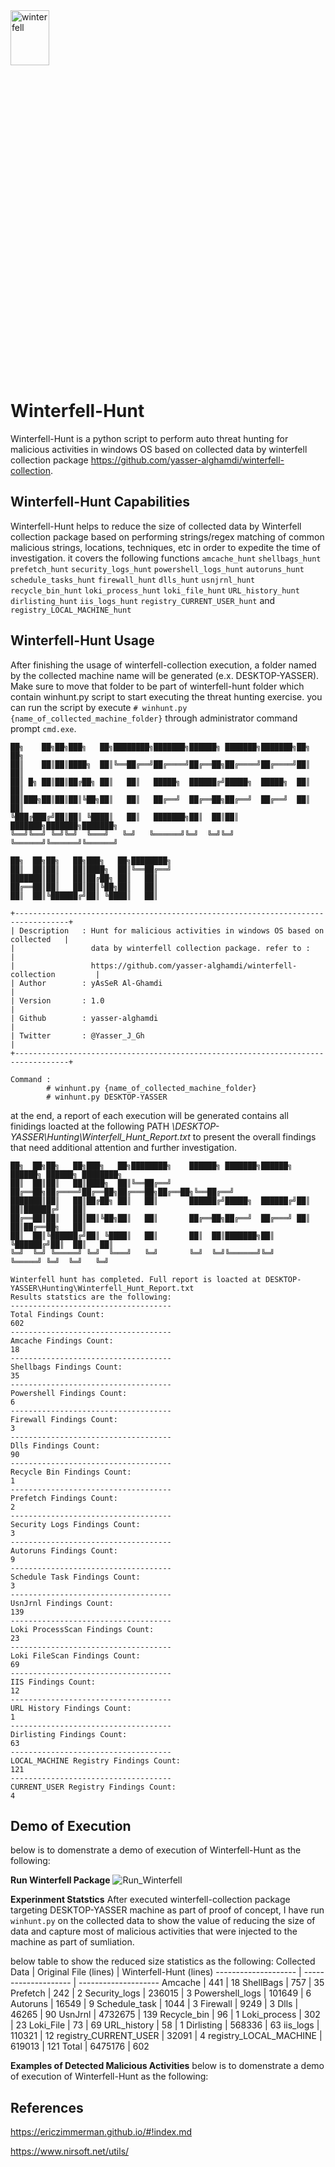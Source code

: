 <img src="https://github.com/yasser-alghamdi/winterfell-hunt/blob/master/winterfell-hunt.png" title="winterfell" height="15%" width="35%">

# Winterfell-Hunt
Winterfell-Hunt is a python script to perform auto threat hunting for malicious activities in windows OS based on collected data by winterfell collection package https://github.com/yasser-alghamdi/winterfell-collection.

## Winterfell-Hunt Capabilities
Winterfell-Hunt helps to reduce the size of collected data by Winterfell collection package based on performing strings/regex matching of common malicious strings, locations, techniques, etc in order to expedite the time of investigation. it covers the following functions `amcache_hunt` `shellbags_hunt` `prefetch_hunt` `security_logs_hunt` `powershell_logs_hunt` `autoruns_hunt` `schedule_tasks_hunt` `firewall_hunt` `dlls_hunt` `usnjrnl_hunt` `recycle_bin_hunt` `loki_process_hunt` `loki_file_hunt` `URL_history_hunt` `dirlisting_hunt` `iis_logs_hunt` `registry_CURRENT_USER_hunt` and `registry_LOCAL_MACHINE_hunt`

## Winterfell-Hunt Usage
After finishing the usage of winterfell-collection execution, a folder named by the collected machine name will be generated (e.x. DESKTOP-YASSER). Make sure to move that folder to be part of winterfell-hunt folder which contain winhunt.py script to start executing the threat hunting exercise. you can run the script by execute `# winhunt.py {name_of_collected_machine_folder}` through administrator command prompt `cmd.exe`.

```
██╗    ██╗██╗███╗   ██╗████████╗███████╗██████╗ ███████╗███████╗██╗     ██╗     
██║    ██║██║████╗  ██║╚══██╔══╝██╔════╝██╔══██╗██╔════╝██╔════╝██║     ██║     
██║ █╗ ██║██║██╔██╗ ██║   ██║   █████╗  ██████╔╝█████╗  █████╗  ██║     ██║     
██║███╗██║██║██║╚██╗██║   ██║   ██╔══╝  ██╔══██╗██╔══╝  ██╔══╝  ██║     ██║     
╚███╔███╔╝██║██║ ╚████║   ██║   ███████╗██║  ██║██║     ███████╗███████╗███████╗
╚══╝╚══╝ ╚═╝╚═╝  ╚═══╝   ╚═╝   ╚══════╝╚═╝  ╚═╝╚═╝     ╚══════╝╚══════╝╚══════╝
                                                                                  
██╗  ██╗██╗   ██╗███╗   ██╗████████╗                                            
██║  ██║██║   ██║████╗  ██║╚══██╔══╝                                            
███████║██║   ██║██╔██╗ ██║   ██║                                               
██╔══██║██║   ██║██║╚██╗██║   ██║                                               
██║  ██║╚██████╔╝██║ ╚████║   ██║

+----------------------------------------------------------------------------------+
| Description   : Hunt for malicious activities in windows OS based on collected   |
|                 data by winterfell collection package. refer to :                |
|                 https://github.com/yasser-alghamdi/winterfell-collection         |
| Author        : yAsSeR Al-Ghamdi                                                 |
| Version       : 1.0                                                              |
| Github        : yasser-alghamdi                                                  |
| Twitter       : @Yasser_J_Gh                                                     |
+----------------------------------------------------------------------------------+

Command :
        # winhunt.py {name_of_collected_machine_folder}
        # winhunt.py DESKTOP-YASSER
```

at the end, a report of each execution will be generated contains all finidings loacted at the following PATH *\DESKTOP-YASSER\Hunting\Winterfell_Hunt_Report.txt*
to present the overall findings that need additional attention and further investigation.

```
██╗  ██╗██╗   ██╗███╗   ██╗████████╗    ██████╗ ███████╗██████╗  ██████╗ ██████╗ ████████╗
██║  ██║██║   ██║████╗  ██║╚══██╔══╝    ██╔══██╗██╔════╝██╔══██╗██╔═══██╗██╔══██╗╚══██╔══╝
███████║██║   ██║██╔██╗ ██║   ██║       ██████╔╝█████╗  ██████╔╝██║   ██║██████╔╝   ██║
██╔══██║██║   ██║██║╚██╗██║   ██║       ██╔══██╗██╔══╝  ██╔═══╝ ██║   ██║██╔══██╗   ██║
██║  ██║╚██████╔╝██║ ╚████║   ██║       ██║  ██║███████╗██║     ╚██████╔╝██║  ██║   ██║
╚═╝  ╚═╝ ╚═════╝ ╚═╝  ╚═══╝   ╚═╝       ╚═╝  ╚═╝╚══════╝╚═╝      ╚═════╝ ╚═╝  ╚═╝   ╚═╝                                                                                                                                      

Winterfell hunt has completed. Full report is loacted at DESKTOP-YASSER\Hunting\Winterfell_Hunt_Report.txt
Results statstics are the following:
------------------------------------
Total Findings Count:
602
------------------------------------
Amcache Findings Count:
18
------------------------------------
Shellbags Findings Count:
35
------------------------------------
Powershell Findings Count:
6
------------------------------------
Firewall Findings Count:
3
------------------------------------
Dlls Findings Count:
90
------------------------------------
Recycle Bin Findings Count:
1
------------------------------------
Prefetch Findings Count:
2
------------------------------------
Security Logs Findings Count:
3
------------------------------------
Autoruns Findings Count:
9
------------------------------------
Schedule Task Findings Count:
3
------------------------------------
UsnJrnl Findings Count:
139
------------------------------------
Loki ProcessScan Findings Count:
23
------------------------------------
Loki FileScan Findings Count:
69
------------------------------------
IIS Findings Count:
12
------------------------------------
URL History Findings Count:
1
------------------------------------
Dirlisting Findings Count:
63
------------------------------------
LOCAL_MACHINE Registry Findings Count:
121
------------------------------------
CURRENT_USER Registry Findings Count:
4
```

## Demo of Execution
below is to domenstrate a demo of execution of Winterfell-Hunt as the following:

**Run Winterfell Package**
![Run_Winterfell](https://github.com/yasser-alghamdi/winterfell/blob/master/winterfell.gif?raw=true)

**Experinment Statstics**
After executed winterfell-collection package targeting DESKTOP-YASSER machine as part of proof of concept, I have run `winhunt.py` on the collected data to show the value of reducing the size of data and capture most of malicious activities that were injected to the machine as part of sumliation. 

below table to show the reduced size statistics as the following:
Collected Data 		     | Original File (lines)  | Winterfell-Hunt (lines)
--------------------   | --------------------   | --------------------
Amcache                | 441                    | 18
ShellBags              | 757                    | 35
Prefetch               | 242                    | 2
Security_logs          | 236015                 | 3
Powershell_logs        | 101649                 | 6
Autoruns               | 16549                  | 9
Schedule_task          | 1044                   | 3
Firewall	             | 9249                   | 3
Dlls                   | 46265                  | 90
UsnJrnl                | 4732675                | 139
Recycle_bin            | 96                     | 1
Loki_process           | 302                    | 23
Loki_File              | 73                     | 69
URL_history            | 58                     | 1
Dirlisting             | 568336                 | 63
iis_logs               | 110321                 | 12
registry_CURRENT_USER  | 32091                  | 4
registry_LOCAL_MACHINE | 619013                 | 121
Total                  | 6475176                | 602

**Examples of Detected Malicious Activities**
below is to domenstrate a demo of execution of Winterfell-Hunt as the following:

## References

https://ericzimmerman.github.io/#!index.md

https://www.nirsoft.net/utils/
